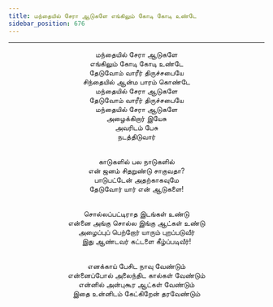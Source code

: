 ```yaml
---
title: மந்தையில் சேரா ஆடுகளே எங்கிலும் கோடி கோடி உண்டே
sidebar_position: 676
---
```


---
<center>
மந்தையில் சேரா ஆடுகளே<br/>
எங்கிலும் கோடி கோடி உண்டே<br/>
தேடுவோம் வாரீர் திருச்சபையே<br/>
சிந்தையில் ஆன்ம பாரம் கொண்டே<br/>
மந்தையில் சேரா ஆடுகளே<br/>
தேடுவோம் வாரீர் திருச்சபையே<br/>
மந்தையில் சேரா ஆடுகளே<br/>
அழைக்கிறார் இயேசு<br/>
அவரிடம் பேசு<br/>
நடத்திடுவார்<br/><br/>

காடுகளில் பல நாடுகளில்<br/>
என் ஜனம் சிதறுண்டு சாகுவதா?<br/>
பாடுபட்டேன் அதற்காகவுமே<br/>
தேடுவோர் யார் என் ஆடுகளை!<br/><br/>

சொல்லப்பட்டிராத இடங்கள் உண்டு<br/>
என்னை அங்கு சொல்ல இங்கு ஆட்கள் உண்டு<br/>
அழைப்புப் பெற்றோர் யாரும் புறப்படுவீர்<br/>
இது ஆண்டவர் கட்டளை கீழ்ப்படிவீர்!<br/><br/>

எனக்காய் பேசிட நாவு வேண்டும்<br/>
என்னைப்போல் அலைந்திட கால்கள் வேண்டும்<br/>
என்னில் அன்புகூர ஆட்கள் வேண்டும்<br/>
இதை உன்னிடம் கேட்கிறேன் தரவேண்டும்
</center>